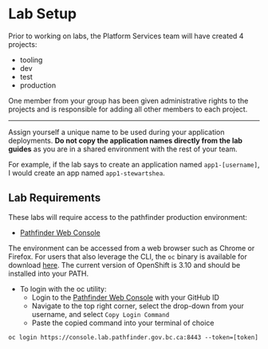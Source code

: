 # Lab Setup
Prior to working on labs, the Platform Services team will have created 4
projects: 
- tooling
- dev
- test 
- production

One member from your group has been given administrative rights to the projects
and is responsible for adding all other members to each project. 

---
Assign yourself a unique name to be used during your application deployments. 
**Do not copy the application names directly from the lab guides** as you are in a 
shared environment with the rest of your team. 

For example, if the lab says to create an application named `app1-[username]`, I 
would create an app named `app1-stewartshea`. 

## Lab Requirements
These labs will require access to the pathfinder production environment: 
- [Pathfinder Web Console](https://console.pathfinder.gov.bc.ca:8443/console/)

The environment can be accessed from a web browser such as Chrome or Firefox. For 
users that also leverage the CLI, the `oc` binary is available for download [here](https://github.com/openshift/origin/releases). 
The current version of OpenShift is 3.10 and should be installed into your PATH. 

- To login with the oc utility: 
    - Login to the [Pathfinder Web Console](https://console.pathfinder.gov.bc.ca:8443/console/) with your GitHub ID
    - Navigate to the top right corner, select the drop-down from your username, and select `Copy Login Command`
    - Paste the copied command into your terminal of choice

```
oc login https://console.lab.pathfinder.gov.bc.ca:8443 --token=[token]
```
